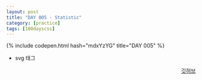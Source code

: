 ```yaml
---
layout: post
title: "DAY 005 - Statistic"
category: [practice]
tags: [100dayscss]
---
```


{% include codepen.html hash="mdxYzYG" title="DAY 005" %}

- svg 태그

<p align="right">
  <a href="https://github.com/mnmn092631/100daysCSS/tree/main/DAY%20005%20-%20Statistic" title="깃허브">깃허브</a>
</p>

